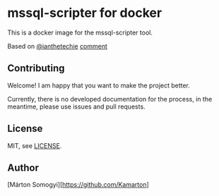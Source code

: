 
# mssql-scripter for docker

This is a docker image for the mssql-scripter tool.

Based on [@ianthetechie](https://github.com/ianthetechie) [comment](https://github.com/microsoft/mssql-scripter/issues/236#issuecomment-824553254)

## Contributing

Welcome! I am happy that you want to make the project better.

Currently, there is no developed documentation for the process, in the meantime, please use issues and pull requests.

## License

MIT, see [LICENSE](LICENSE).

## Author

[Márton Somogyi][https://github.com/Kamarton]
